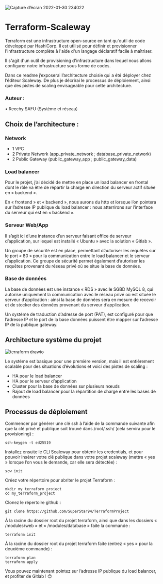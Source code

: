  ![Capture d’écran 2022-01-30 234022](https://user-images.githubusercontent.com/93139549/151731771-de6fe870-e046-4af7-b14d-581ed8dc542d.png)

 
# Terraform-Scaleway 

Terraform est une infrastructure open-source en tant qu'outil de code développé par HashiCorp. Il est utilisé pour définir et provisionner l'infrastructure complète à l'aide d'un langage déclaratif facile à maîtriser.

Il s'agit d'un outil de provisioning d'infrastructure dans lequel nous allons configurer notre infrastructure sous forme de codes.

Dans ce readme j’exposerai l’architecture choisie qui a été déployer chez l’éditeur Scaleway. De plus je décrirai le processus de déploiement, ainsi que des pistes de scaling envisageable pour cette architecture.

### Auteur : 
•	Reechy SAFU (Système et réseau)

## Choix de l’architecture :

### Network
- 1 VPC
- 2 Private Network (app_private_network ; database_private_network)
- 2 Public Gateway (public_gateway_app ; public_gateway_data)

### Load balancer 
Pour le projet, j’ai décidé de mettre en place un load balancer en frontal dont le rôle va être de répartir la charge en direction du serveur actif située en « backend ».

En « frontend » et « backend », nous aurons du http et lorsque l’on pointera sur l’adresse IP publique du load balancer : nous atterrirons sur l’interface du serveur qui est en « backend ».

### Serveur Web/App
Il s’agit ici d’une instance d’un serveur faisant office de serveur d’application, sur lequel est installé « Ubuntu » avec la solution « Gitlab ».

Un groupe de sécurité est en place, permettant d’autoriser les requêtes sur le port « 80 » pour la communication entre le load balancer et le serveur d’application. Ce groupe de sécurité permet également d’autoriser les requêtes provenant du réseau privé où se situe la base de données.

### Base de données 
La base de données est une instance « RDS » avec le SGBD MySQL 8, qui autorise uniquement la communication avec le réseau privé où est située le serveur d’application : ainsi la base de données sera en mesure de recevoir et de stocker des données provenant du serveur d’application.

Un système de traduction d’adresse de port (PAT), est configuré pour que l’adresse IP et le port de la base données puissent être mapper sur l’adresse IP de la publique gateway.

## Architecture système du projet
 
 ![terraform drawio](https://user-images.githubusercontent.com/93139549/151731798-e4f2a369-6f4a-404c-92b8-3f1a23fc72b2.png)

 
Le système est basique pour une première version, mais il est entièrement scalable pour des situations d’évolutions et voici des pistes de scaling : 

- HA pour le load balancer
- HA pour le serveur d’application
- Cluster pour la base de données sur plusieurs nœuds
- Rajout de load balancer pour la répartition de charge entre les bases de données

## Processus de déploiement
Commencer par générer une clé ssh à l’aide de la commande suivante afin que la clé privé et publique soit trouvé dans /root/.ssh/ (cela servira pour le provisioning) : 

```
ssh-keygen -t ed25519
```

Installez ensuite le CLI Scaleway pour obtenir les credentials, et pour pouvoir insérer votre clé publique dans votre projet scaleway (mettre « yes » lorsque l’on vous le demande, car elle sera détectée) :

```
scw init
```

Créez votre répertoire pour abriter le projet Terraform : 

```
mkdir my_terraform_project
cd my_terraform_project
```

Clonez le répertoire github : 

```
git clone https://github.com/SuperStar94/TerraformProject
```

À la racine du dossier root du projet terraform, ainsi que dans les dossiers « /modules/web » et « /modules/database » faite la commande : 

```
terraform init
```

À la racine du dossier root du projet terraform faite (entrez « yes » pour la deuxième commande) : 

```
terraform plan
terraform apply
```

Vous pouvez maintenant pointez sur l’adresse IP publique du load balancer, et profiter de Gitlab ! 😊

